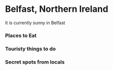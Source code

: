 # Belfast, Northern Ireland

It is currently sunny in Belfast


### Places to Eat

### Touristy things to do

### Secret spots from locals

